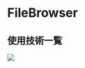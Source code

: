 # FileBrowser

## 使用技術一覧

<p style="display: inline">
  <!-- 使用言語・フレームワーク一覧 -->
  
  <img src="https://img.shields.io/badge/-.Net-512BD4.svg?logo=.net&style=for-the-badge&logoColor=">
</p>
